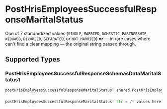 # PostHrisEmployeesSuccessfulResponseMaritalStatus

One of 7 standardized values (`SINGLE`, `MARRIED`, `DOMESTIC_PARTNERSHIP`, `WIDOWED`, `DIVORCED`, `SEPARATED`, or `NOT_MARRIED`) **or** — in rare cases where can't find a clear mapping — the original string passed through.


## Supported Types

### PostHrisEmployeesSuccessfulResponseSchemasDataMaritalStatus1

```python
postHrisEmployeesSuccessfulResponseMaritalStatus: shared.PostHrisEmployeesSuccessfulResponseSchemasDataMaritalStatus1 = /* values here */
```

### 

```python
postHrisEmployeesSuccessfulResponseMaritalStatus: str = /* values here */
```

